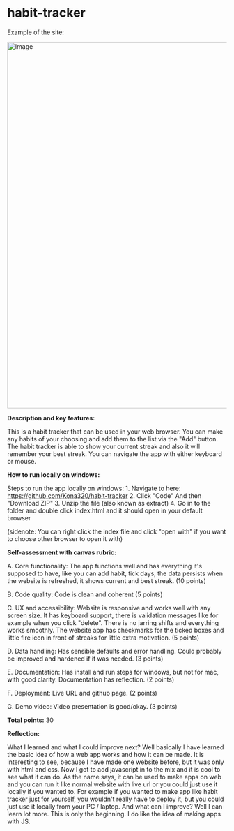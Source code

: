 ﻿# habit-tracker

Example of the site:

<img width="1025" height="839" alt="Image" src="https://github.com/user-attachments/assets/6c50e6ce-1a77-43b0-8e3f-3f35f8f5091b" />



**Description and key features:**

This is a habit tracker that can be used in your web browser. You can make any habits of your choosing
and add them to the list via the "Add" button. The habit tracker is able to show your current streak and also
it will remember your best streak. You can navigate the app with either keyboard or mouse.


**How to run locally on windows:**

Steps to run the app locally on windows: 1. Navigate to here: https://github.com/Kona320/habit-tracker
2. Click "Code" And then "Download ZIP"
3. Unzip the file (also known as extract)
4. Go in to the folder and double click index.html and it should open in your default browser

(sidenote: You can right click the index file and click "open with" if you want to choose other browser to open it with)


**Self-assessment with canvas rubric:**

A. Core functionality: The app functions well and has everything it's supposed to have, like you can add habit, tick days, the data persists when the website is refreshed,
it shows current and best streak. (10 points)

B. Code quality: Code is clean and coherent (5 points)

C. UX and accessibility: Website is responsive and works well with any screen size. It has keyboard support, there is validation messages like for example when you click "delete".
There is no jarring shifts and everything works smoothly. The website app has checkmarks for the ticked boxes and little fire icon in front of streaks for little extra motivation. (5 points)

D. Data handling: Has sensible defaults and error handling. Could probably be improved and hardened if it was needed. (3 points) 

E. Documentation: Has install and run steps for windows, but not for mac, with good clarity. Documentation has reflection. (2 points)

F. Deployment: Live URL and github page. (2 points)

G. Demo video: Video presentation is good/okay. (3 points)

**Total points:** 30


**Reflection:**

What I learned and what I could improve next? Well basically I have learned the basic idea of how a web app works and how it can be made. It is interesting to see, because I have made one website
before, but it was only with html and css. Now I got to add javascript in to the mix and it is cool to see what it can do. As the name says, it can be used to make apps on web and you can run it like
normal website with live url or you could just use it locally if you wanted to. For example if you wanted to make app like habit tracker just for yourself, you wouldn't really have to deploy it, but you could
just use it locally from your PC / laptop. And what can I improve? Well I can learn lot more. This is only the beginning. I do like the idea of making apps with JS.









